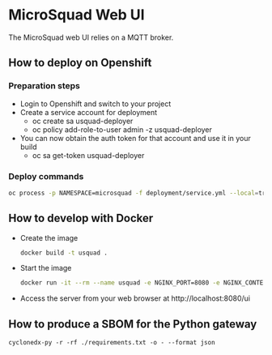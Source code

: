 # MicroSquad Web UI

The MicroSquad web UI relies on a MQTT broker.

## How to deploy on Openshift

### Preparation steps

* Login to Openshift and switch to your project
* Create a service account for deployment
  * oc create sa usquad-deployer
  * oc policy add-role-to-user admin -z usquad-deployer
* You can now obtain the auth token for that account and use it in your build
  * oc sa get-token usquad-deployer

### Deploy commands


```bash
oc process -p NAMESPACE=microsquad -f deployment/service.yml --local=true | oc apply -f -
```


## How to develop with Docker

* Create the image
  ```bash
  docker build -t usquad .
  ```
* Start the image
  ```bash
  docker run -it --rm --name usquad -e NGINX_PORT=8080 -e NGINX_CONTEXT_PATH=/ui -v `pwd`/deployment/conf/nginx/templates:/etc/nginx/templates -p 8080:8080 usquad
  ```
* Access the server from your web browser at http://localhost:8080/ui

## How to produce a SBOM for the Python gateway
```
cyclonedx-py -r -rf ./requirements.txt -o - --format json

```

